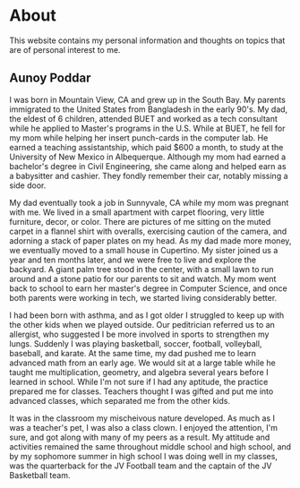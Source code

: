 # About

This website contains my personal information and thoughts on topics that are of personal interest to me.

## Aunoy Poddar

I was born in Mountain View, CA and grew up in the South Bay. My parents immigrated to the United States from Bangladesh in the early 90's. My dad, the eldest of 6 children, attended BUET and worked as a tech consultant while he applied to Master's programs in the U.S. While at BUET, he fell for my mom while helping her insert punch-cards in the computer lab. He earned a teaching assistantship, which paid $600 a month, to study at the University of New Mexico in Albequerque. Although my mom had earned a bachelor's degree in Civil Engineering, she came along and helped earn as a babysitter and cashier. They fondly remember their car, notably missing a side door.

My dad eventually took a job in Sunnyvale, CA while my mom was pregnant with me. We lived in a small apartment with carpet flooring, very little furniture, decor, or color. There are pictures of me sitting on the muted carpet in a flannel shirt with overalls, exercising caution of the camera, and adorning a stack of paper plates on my head. As my dad made more money, we eventually moved to a small house in Cupertino. My sister joined us a year and ten months later, and we were free to live and explore the backyard. A giant palm tree stood in the center, with a small lawn to run around and a stone patio for our parents to sit and watch. My mom went back to school to earn her master's degree in Computer Science, and once both parents were working in tech, we started living considerably better.

I had been born with asthma, and as I got older I struggled to keep up with the other kids when we played outside. Our peditrician referred us to an allergist, who suggested I be more involved in sports to strengthen my lungs. Suddenly I was playing basketball, soccer, football, volleyball, baseball, and karate. At the same time, my dad pushed me to learn advanced math from an early age. We would sit at a large table while he taught me multiplication, geometry, and algebra several years before I learned in school. While I'm not sure if I had any aptitude, the practice prepared me for classes. Teachers thought I was gifted and put me into advanced classes, which separated me from the other kids.

It was in the classroom my mischeivous nature developed. As much as I was a teacher's pet, I was also a class clown. I enjoyed the attention, I'm sure, and got along with many of my peers as a result. My attitude and activities remained the same throughout middle school and high school, and by my sophomore summer in high school I was doing well in my classes, was the quarterback for the JV Football team and the captain of the JV Basketball team.


